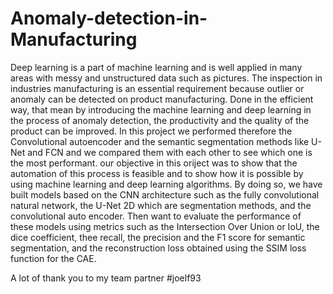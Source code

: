 # Anomaly-detection-in-Manufacturing
Deep learning is a part of machine learning and is well applied in many areas with messy and unstructured data such as pictures. 
The inspection in industries manufacturing is an essential requirement because outlier or anomaly can be detected on product manufacturing. Done in the efficient way, that mean by introducing the machine learning and deep learning in the process of anomaly detection, the productivity and the quality of the product can be improved. In this project we performed therefore the Convolutional autoencoder and the semantic segmentation methods like U-Net and FCN and we compared them with each other to see which one is the most performant.
our objective in this oriject was to show that the automation of this process is feasible and to show how it is possible by using machine learning and deep learning algorithms. By doing so, we have built models based on the CNN architecture such as the fully convolutional natural network, the U-Net 2D which are segmentation methods, and the convolutional auto encoder. Then want to evaluate the performance of these models using metrics such as the Intersection Over Union or IoU, the dice coefficient, thee recall, the precision and the F1 score for semantic segmentation, and the reconstruction loss obtained using the SSIM loss function for the CAE.


A lot of thank you to my team partner #joelf93
